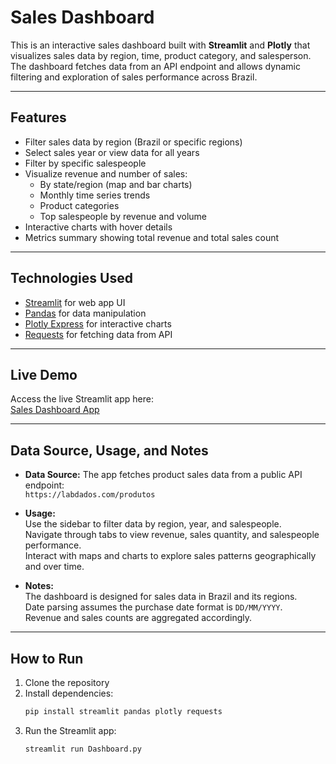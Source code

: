 # Sales Dashboard

This is an interactive sales dashboard built with **Streamlit** and **Plotly** that visualizes sales data by region, time, product category, and salesperson. The dashboard fetches data from an API endpoint and allows dynamic filtering and exploration of sales performance across Brazil.

---

## Features

- Filter sales data by region (Brazil or specific regions)
- Select sales year or view data for all years
- Filter by specific salespeople
- Visualize revenue and number of sales:
  - By state/region (map and bar charts)
  - Monthly time series trends
  - Product categories
  - Top salespeople by revenue and volume
- Interactive charts with hover details
- Metrics summary showing total revenue and total sales count

---

## Technologies Used

- [Streamlit](https://streamlit.io/) for web app UI
- [Pandas](https://pandas.pydata.org/) for data manipulation
- [Plotly Express](https://plotly.com/python/plotly-express/) for interactive charts
- [Requests](https://requests.readthedocs.io/) for fetching data from API

---

## Live Demo

Access the live Streamlit app here:  
[Sales Dashboard App](https://dasboard-vendas-study.streamlit.app/)

---

## Data Source, Usage, and Notes

- **Data Source:** The app fetches product sales data from a public API endpoint:  
  `https://labdados.com/produtos`

- **Usage:**  
  Use the sidebar to filter data by region, year, and salespeople.  
  Navigate through tabs to view revenue, sales quantity, and salespeople performance.  
  Interact with maps and charts to explore sales patterns geographically and over time.

- **Notes:**  
  The dashboard is designed for sales data in Brazil and its regions.  
  Date parsing assumes the purchase date format is `DD/MM/YYYY`.  
  Revenue and sales counts are aggregated accordingly.

---

## How to Run

1. Clone the repository  
2. Install dependencies:
   ```bash
   pip install streamlit pandas plotly requests
3.  Run the Streamlit app:
    ```bash
    streamlit run Dashboard.py
   
